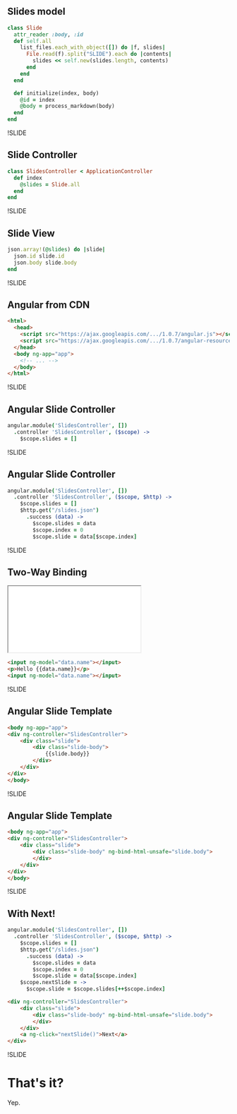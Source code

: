 ## Slides model

```ruby
class Slide
  attr_reader :body, :id
  def self.all
    list_files.each_with_object([]) do |f, slides|
      File.read(f).split("SLIDE").each do |contents|
        slides << self.new(slides.length, contents)
      end
    end
  end

  def initialize(index, body)
    @id = index
    @body = process_markdown(body)
  end
end
```

!SLIDE

## Slide Controller

```ruby
class SlidesController < ApplicationController
  def index
    @slides = Slide.all
  end
end
```

!SLIDE

## Slide View

```ruby
json.array!(@slides) do |slide|
  json.id slide.id
  json.body slide.body
end
```

!SLIDE

## Angular from CDN

```html
<html>
  <head>
    <script src="https://ajax.googleapis.com/.../1.0.7/angular.js"></script>
    <script src="https://ajax.googleapis.com/.../1.0.7/angular-resource.js"></script>
  </head>
  <body ng-app="app">
    <!-- ... -->
  </body>
</html>
```


!SLIDE

## Angular Slide Controller

```coffeescript
angular.module('SlidesController', [])
  .controller 'SlidesController', ($scope) ->
    $scope.slides = []
```

!SLIDE

## Angular Slide Controller

```coffeescript
angular.module('SlidesController', [])
  .controller 'SlidesController', ($scope, $http) ->
    $scope.slides = []
    $http.get("/slides.json")
      .success (data) ->
        $scope.slides = data
        $scope.index = 0
        $scope.slide = data[$scope.index]
```

!SLIDE

## Two-Way Binding

<iframe src="/example_01"></iframe>

```html
<input ng-model="data.name"></input>
<p>Hello {{data.name}}</p>
<input ng-model="data.name"></input>
```


!SLIDE

## Angular Slide Template

```html
<body ng-app="app">
<div ng-controller="SlidesController">
    <div class="slide">
        <div class="slide-body">
            {{slide.body}}
        </div>
    </div>
</div>
</body>
```

!SLIDE

## Angular Slide Template

```html
<body ng-app="app">
<div ng-controller="SlidesController">
    <div class="slide">
        <div class="slide-body" ng-bind-html-unsafe="slide.body">
        </div>
    </div>
</div>
</body>
```

!SLIDE

## With Next!

```coffeescript
angular.module('SlidesController', [])
  .controller 'SlidesController', ($scope, $http) ->
    $scope.slides = []
    $http.get("/slides.json")
      .success (data) ->
        $scope.slides = data
        $scope.index = 0
        $scope.slide = data[$scope.index]
    $scope.nextSlide = -> 
      $scope.slide = $scope.slides[++$scope.index]
```

```html
<div ng-controller="SlidesController">
    <div class="slide">
        <div class="slide-body" ng-bind-html-unsafe="slide.body">
        </div>
    </div>
    <a ng-click="nextSlide()">Next</a>
</div>
```
!SLIDE

# That's it?
Yep.
